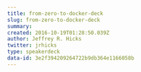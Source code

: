 ```yaml
---
title: from-zero-to-docker-deck
slug: from-zero-to-docker-deck
summary:
created: 2016-10-19T01:28:50.039Z
author: Jeffrey R. Hicks
twitter: jrhicks
type: speakerdeck
data-id: 3e2f394209264722b9db364e1166058b
---
```

